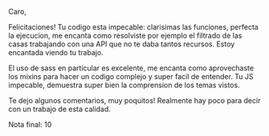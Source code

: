 Caro,

Felicitaciones! Tu codigo esta impecable: clarisimas las funciones, perfecta la ejecucion, me encanta como resolviste por ejemplo el filtrado de las casas trabajando con una API que no te daba tantos recursos. Estoy encantada viendo tu trabajo.

El uso de sass en particular es excelente, me encanta como aprovechaste los mixins para hacer un codigo complejo y super facil de entender. Tu JS impecable, demuestra super bien la comprension de los temas vistos.

Te dejo algunos comentarios, muy poquitos! Realmente hay poco para decir con un trabajo de esta calidad.

Nota final: 10
